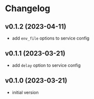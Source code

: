 # Changelog

## v0.1.2 (2023-04-11)

- add `env_file` options to service config

## v0.1.1 (2023-03-21)

- add `delay` option to service config

## v0.1.0 (2023-03-21)

- initial version

